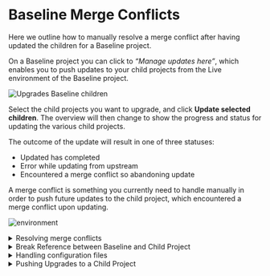 # Baseline Merge Conflicts

Here we outline how to manually resolve a merge conflict after having updated the children for a Baseline project.

On a Baseline project you can click to _“Manage updates here”_, which enables you to push updates to your child projects from the Live environment of the Baseline project.

![Upgrades Baseline children](../getting-started/baselines/images/manage-baseline-children.gif)

Select the child projects you want to upgrade, and click **Update selected children**. The overview will then change to show the progress and status for updating the various child projects.

The outcome of the update will result in one of three statuses:

* Updated has completed
* Error while updating from upstream
* Encountered a merge conflict so abandoning update

A merge conflict is something you currently need to handle manually in order to push future updates to the child project, which encountered a merge conflict upon updating.

![environment](../getting-started/baselines/images/mergeconflict.jpg)

<details>

<summary>Resolving merge conflicts</summary>

{% hint style="info" %}
Since the following documentation was outlined we've made quite a few improvements to the Baseline workflow. For the most part this documentation is still relevant and we are working on getting them updated with the latest details.
{% endhint %}

To resolve the conflict, you need to go to the **child site** open up the SCM / Kudu site for the development environment. Click the “\[link]” (see screenshot above) for the project (see screenshot above) and find clone url for the development site, which is similar to this: `https://dev-my-website-alias.scm.umbraco.io/c565ead8-7a27-4696-9ab4-dad7eba2cd2c.git` and remove everything after the last slash, so you have a url that looks like this: `https://dev-my-website-alias.scm.umbraco.io`

![environment](../getting-started/baselines/images/getcloneurl.jpg)

You will be prompted to login to the SCM / Kudu site - use the credentials you normally use to login to the Umbraco Cloud portal. Now click “Debug console” from the top menu and select “CMD”. This will take you to a command line interface from where you need to navigate to the repository folder: site / repository

![environment](../getting-started/baselines/images/image03.png)

From here you need to merge the branch (upstream/master), which contains the updates which were fetched from the Baseline project. In the console enter: `git merge upstream/master`

This will result in an output showing the files, which contains conflicts that you need to resolve in order to fully merge the two branches:

```
Auto-merging data/Revision/properties/77279e39-ed1f-428a-ad7e-258db5f9e6ee.courier
CONFLICT (content): Merge conflict in data/Revision/properties/77279e39-ed1f-428a-ad7e-258db5f9e6ee.courier
Auto-merging data/Revision/documents/77279e39-ed1f-428a-ad7e-258db5f9e6ee.courier
CONFLICT (content): Merge conflict in data/Revision/documents/77279e39-ed1f-428a-ad7e-258db5f9e6ee.courier
Automatic merge failed; fix conflicts and then commit the result.
```

In the above output two files are listed and we want to pick the ones that comes from the current project (the child) - in other words we want to keep our files, as these are content changes. We use the following commands to achieve that:

```
git checkout --ours data/Revision/properties/77279e39-ed1f-428a-ad7e-258db5f9e6ee.courier

git checkout --ours data/Revision/documents/77279e39-ed1f-428a-ad7e-258db5f9e6ee.courier
```

_Note_: If you wanted to select the files from the Baseline project instead of the ones from the current project, you should write “--theirs” instead of “--ours” in the command from above. “Ours” corresponds to the current project (the development site) and “Theirs” corresponds to the Baseline project.

Now you need to add the (modified) files to Git and finally commit the changes using the following commands:

```
git add .
git commit -m “Resolving merge conflicts”
```

The merge conflict has now been resolved, and you can update your local repository with the latest changes by pulling from the development site. Please note that the changes from the commit haven’t been deployed to the website yet, as we have only applied the changes to the Git repository. In order to deploy the recent changes to the website you can push your local changes to the development site or you can use the Kudu api to trigger a deployment. You can use the following command from the Kudu Debug Console to deploy the latest changes:

```
curl https://dev-my-website-alias.scm.s1.umbraco.io/api/deployments -X PUT -H "Content-Type: Application/json" --data "{ }" --user yourusername:password
```

If you prefer to use the Kudu REST API for triggering a deployment, you can find the details here: [https://github.com/projectkudu/kudu/wiki/REST-API#deployment](https://github.com/projectkudu/kudu/wiki/REST-API#deployment)

</details>

<details>

<summary>Break Reference between Baseline and Child Project</summary>

Umbraco Cloud Portal offers a powerful baseline-child relationship between projects. A Baseline Child project is similar to a Fork (forked repository) on GitHub. We create a clone of an existing project while maintaining a connection between the two projects.

If, at some point, you wish to sever the connection between the baseline and one of its child projects, you can do so. This action is possible with admin privileges.

{% hint style="warning" %}
Kindly be aware that this action cannot be undone.
{% endhint %}

![Baseline child project](../getting-started/baselines/images/Baseline-child-project.png)

From this page, you can break the connection of all the Child Projects this Baseline project has.

To break reference between a baseline and child project:

1. Go to the Baseline project on the Cloud portal.
2. Click on Manage updates **here**.
3. Click on the ![Disconnect](../getting-started/baselines/images/disconnect-icon.png) icon in the **Manage child projects** page.
4. A window with the consequences of the action is displayed.
5. Check all the boxes after reading and understanding the consequences mentioned.
6.  Click **Disconnect**.

    ![Break Baseline and child project](../getting-started/baselines/images/Break-baseline.gif)

</details>

<details>

<summary>Handling configuration files</summary>

{% hint style="warning" %}
This is currently not possible on projects that run Umbraco 9 and above.

We are working on making it available for Umbraco Cloud projects using version 9 and above.
{% endhint %}

When you are doing your normal development process, you'd be updating the configuration files in your solution as usual. When you are working with a Baseline setup there are a few things to keep in mind.

When you are deploying updates from the Baseline project to the Child projects, all solvable merge conflicts on configuration files will be solved by using the setting on the Child project.

That also means that if a file has been changed in both the Baseline and in the Child project, the change from the Baseline won’t be applied to the Child. To have custom settings on the Child project, you should take advantage of the vendor-specific transform files.

On Umbraco Cloud, it is possible to create transform files that will be applied to certain environments by naming them like `web.live.xdt.config` (see [Config-Transforms](../project-settings/config-transforms.md)). This should be used when a Child project needs different settings than the Baseline project.

It can be achieved by using a configuration file that is specific to the Child Project, naming it like `child.web.live.xdt.config`. This file should only be in the Child projects repository, which can be achieved by creating the file locally and pushing it directly to the Child project. Read the [Working locally](../build-and-customize-your-solution/working-locally.md) article to learn more about how this is done.

Following this workflow will ensure that when the Child is updated from the Baseline, the settings won’t be overwritten.

This practice is especially important when the Baseline project gets major new functionality, like new code that is dependent on the configuration files or when upgrades are applied.

{% hint style="warning" %}
When you need a specific configuration on Child projects, you should always use config transforms. Making changes directly to the default config files on the Child project might prevent you from being able to push changes from your Baseline project in the future.
{% endhint %}

## Examples

Here is a few examples of what could be transformed in the child sites.

## Adding or updating appsettings

{% code title="child-appsettings.web.live.xdt.config" %}
```xml
<?xml version="1.0" encoding="utf-8"?>
<configuration xmlns:xdt="http://schemas.microsoft.com/XML-Document-Transform">
    <appSettings xdt:Transform="InsertIfMissing">
        <!-- Updates the value of the appSetting called owin:appStartup -->
        <add key="owin:appStartup" value="MyCustomOwinStartup" xdt:Locator="Match(key)" xdt:Transform="SetAttributes(value)" />
        <!-- Adds the appsetting MyOwnAppSetting, if it isn't already there -->
        <add key="MyOwnAppSetting" value="AmazingValue" xdt:Locator="Match(key)" xdt:Transform="InsertIfMissing" />
        <!-- Ensures a custom value is there and set to a certain value (remove and add) -->
        <add key="MyOwnAppSetting2" xdt:Locator="Match(key)" xdt:Transform="RemoveAll" />
        <add key="MyOwnAppSetting2" value="AmazingValue2" xdt:Locator="Match(key)" xdt:Transform="InsertIfMissing" />
    </appSettings>
</configuration>
```
{% endcode %}

## Setting the Simple Mail Transfer Protocol (SMTP) settings for the child project

{% code title="child-smtpsettings.web.live.xdt.config" %}
```xml
<?xml version="1.0" encoding="utf-8"?>
<configuration xmlns:xdt="http://schemas.microsoft.com/XML-Document-Transform">
    <system.net xdt:Transform="InsertIfMissing">
        <mailSettings xdt:Transform="InsertIfMissing">
            <smtp xdt:Transform="RemoveAll" />
            <smtp from="abc@def.com" xdt:Transform="InsertIfMissing">
                <network host="smtp.sendgrid.com" userName="abc" password="def" />
            </smtp>
        </mailSettings>
    </system.net>
</configuration>
```
{% endcode %}

## Setting custom rewrite rules for the child project

{% code title="child-iisrewrite.web.live.xdt.config" %}
```xml
<?xml version="1.0" encoding="utf-8"?>
<configuration xmlns:xdt="http://schemas.microsoft.com/XML-Document-Transform">
    <system.webServer>
        <rewrite xdt:Transform="InsertIfMissing">
            <rules xdt:Transform="InsertIfMissing">
                <rule xdt:Locator="Match(name)" xdt:Transform="InsertIfMissing" name="Redirects umbraco.io to actual domain" stopProcessing="true">
                    <match url=".*" />
                    <conditions>
			<add input="{HTTP_HOST}" pattern="^(.*)?.euwest01.umbraco.io$" />
                        <add input="{REQUEST_URI}" negate="true" pattern="^/umbraco" />
                        <add input="{REQUEST_URI}" negate="true" pattern="^/DependencyHandler.axd" />
                        <add input="{REQUEST_URI}" negate="true" pattern="^/App_Plugins" />
                        <add input="{REQUEST_URI}" negate="true" pattern="localhost" />
                    </conditions>
                    <action type="Redirect" url="http://childdomain.dk/{R:0}" appendQueryString="true" redirectType="Permanent" />
                </rule>
            </rules>
        </rewrite>
    </system.webServer>
</configuration>
```
{% endcode %}

The above could either be added to its config files or be split up into one config file per setting. Umbraco Cloud will run through all the config files for the project.

* `child.web.live.xdt.config`

or having multiple files

* `child-appsettings.web.live.xdt.config`
* `child-iisrewrite.web.live.xdt.config`
* `child-smtpsettings.web.live.xdt.config`

</details>

<details>

<summary>Pushing Upgrades to a Child Project</summary>

When a project has one or more Child Projects it will appear on the Project page and the user can click to get an overview of all the Child Projects based on the current project.

![Manage Baseline Children](../getting-started/baselines/images/mange-updates-here_v10.png)

From this page, you will have an overview of all the Child Projects this Baseline project has. This is also where you go when you want to push upgrades from your Baseline Project to the Child Projects.

To do a minor or major upgrade of a Baseline project and its Child projects, the first task is to run the upgrade on the Baseline project itself.

Follow the upgrade guides for [Minor](../optimize-and-maintain-your-site/product-upgrades/minor-upgrades.md) and/or [Major](../optimize-and-maintain-your-site/product-upgrades/major-upgrades.md) upgrade notes to upgrade your Baseline project.

Once the upgrade has been verified on the Baseline project, follow the guides outlined here to push the upgrade to the child projects.

{% hint style="info" %}
We recommend setting up a Development environment on your Child projects before deploying the updates/upgrades.

That way you'll have an environment to test on and verify that everything has been deployed correctly.

Once you are happy with the Development environment, you can go ahead and deploy it to the Live environment as well.
{% endhint %}

## Upgrading Child Projects to a New Major Version

{% hint style="info" %}
If you've done any version-specific steps, when upgrading the baseline project, these also need to be done on the child projects before pushing the upgrade.
{% endhint %}

1. Go to the child projects you are upgrading.
2. Go to the Advanced Setting tab.
3. Update the .NET version to the corresponding one for the major version upgrading to.
4. Go to the Baseline Project.
5. Click on "Manage updates here".
6. Select the Child Projects you want to push your upgrades to - you can select as many or as few as you like.
7. Click **Update all child projects** or **Update selected**.
8. Click **Confirm** once the selection looks correct.

If the upgrade has been completed successfully, the Child Projects will be displayed under the **Successful Updates/upgrades** section.

![Upgrade Child Projects](../getting-started/baselines/images/manage-baseline-children_v10.gif)

## Deploying Minor upgrades to Child projects

1. Go to the **Manage child projects** page on the Baseline.

On this page, the Child projects will have an available upgrade.

2. Select the projects you want to upgrade.
3. Click the "Upgrade selected children" button.

First, any pending changes made on the Baseline will be deployed to the child site.

Once the changes have been deployed, the child site will be upgraded to the same version as the Baseline site.

{% hint style="info" %}
All products (CMS, Deploy, and Forms) will be upgraded.
{% endhint %}

![Minor upgrade labels](../getting-started/baselines/images/minor-upgrades.png)

The upgrade itself will happen once you click the upgrade button. This will start by triggering the update, where all the files are updated on the children from the baseline.

Once the files are in place, we also run the upgrade process, making sure that the children are fully upgraded.

When using the feature, the Baseline Child projects must be set up following our [best practices for handling config files](broken-reference). This means that any changes to the Child project should be applied via a config transform file.

The reason for this is that the Child Projects config files will be merged by choosing the parent's config files first. That is to ensure that changes to config files, that have been made in the minor upgrade, will also be applied to the child projects.

## Errors while upgrading children from baseline

If the upgrade of a Child project fails, or the Child project is left in a bad state, it is most likely because the Child project was unable to be merged properly.

When updating Child projects from a Baseline project, a configuration from the Child project will take precedence over the Baseline project configuration. This means that when the update from the baseline to the child runs, the configuration file sometimes won’t be changed.

To fix this, it is important to follow the flow shown in [Handling configuration files](broken-reference). It prevents the child will update configuration files and will ensure the best flow between the baseline and the child.

If the flow isn't used, then the repository will be in a state where the code has been updated, but the configuration files haven’t been updated. The solution is to manually fix the configuration files on the child project. Do a comparison of the configuration files on the baseline and the child, and make sure that all changes have been added to the child’s configuration files.

</details>
